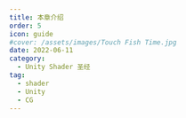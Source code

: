 ```yaml
---
title: 本章介绍
order: 5
icon: guide
#cover: /assets/images/Touch Fish Time.jpg
date: 2022-06-11
category:
  - Unity Shader 圣经
tag:
  - shader
  - Unity
  - CG
---
```


<!-- more -->


